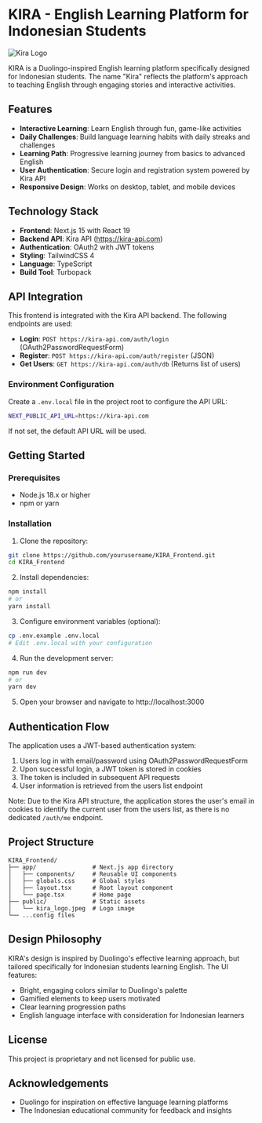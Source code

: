 # KIRA - English Learning Platform for Indonesian Students

![Kira Logo](/kira_logo.jpeg)

KIRA is a Duolingo-inspired English learning platform specifically designed for Indonesian students. The name "Kira" reflects the platform's approach to teaching English through engaging stories and interactive activities.

## Features

- **Interactive Learning**: Learn English through fun, game-like activities
- **Daily Challenges**: Build language learning habits with daily streaks and challenges
- **Learning Path**: Progressive learning journey from basics to advanced English
- **User Authentication**: Secure login and registration system powered by Kira API
- **Responsive Design**: Works on desktop, tablet, and mobile devices

## Technology Stack

- **Frontend**: Next.js 15 with React 19
- **Backend API**: Kira API (https://kira-api.com)
- **Authentication**: OAuth2 with JWT tokens
- **Styling**: TailwindCSS 4
- **Language**: TypeScript
- **Build Tool**: Turbopack

## API Integration

This frontend is integrated with the Kira API backend. The following endpoints are used:

- **Login**: `POST https://kira-api.com/auth/login` (OAuth2PasswordRequestForm)
- **Register**: `POST https://kira-api.com/auth/register` (JSON)
- **Get Users**: `GET https://kira-api.com/auth/db` (Returns list of users)

### Environment Configuration

Create a `.env.local` file in the project root to configure the API URL:

```bash
NEXT_PUBLIC_API_URL=https://kira-api.com
```

If not set, the default API URL will be used.

## Getting Started

### Prerequisites

- Node.js 18.x or higher
- npm or yarn

### Installation

1. Clone the repository:
```bash
git clone https://github.com/yourusername/KIRA_Frontend.git
cd KIRA_Frontend
```

2. Install dependencies:
```bash
npm install
# or
yarn install
```

3. Configure environment variables (optional):
```bash
cp .env.example .env.local
# Edit .env.local with your configuration
```

4. Run the development server:
```bash
npm run dev
# or
yarn dev
```

5. Open your browser and navigate to http://localhost:3000

## Authentication Flow

The application uses a JWT-based authentication system:

1. Users log in with email/password using OAuth2PasswordRequestForm
2. Upon successful login, a JWT token is stored in cookies
3. The token is included in subsequent API requests
4. User information is retrieved from the users list endpoint

Note: Due to the Kira API structure, the application stores the user's email in cookies to identify the current user from the users list, as there is no dedicated `/auth/me` endpoint.

## Project Structure

```
KIRA_Frontend/
├── app/                # Next.js app directory
│   ├── components/     # Reusable UI components
│   ├── globals.css     # Global styles
│   ├── layout.tsx      # Root layout component
│   └── page.tsx        # Home page
├── public/             # Static assets
│   └── kira_logo.jpeg  # Logo image
└── ...config files
```

## Design Philosophy

KIRA's design is inspired by Duolingo's effective learning approach, but tailored specifically for Indonesian students learning English. The UI features:

- Bright, engaging colors similar to Duolingo's palette
- Gamified elements to keep users motivated
- Clear learning progression paths
- English language interface with consideration for Indonesian learners

## License

This project is proprietary and not licensed for public use.

## Acknowledgements

- Duolingo for inspiration on effective language learning platforms
- The Indonesian educational community for feedback and insights
